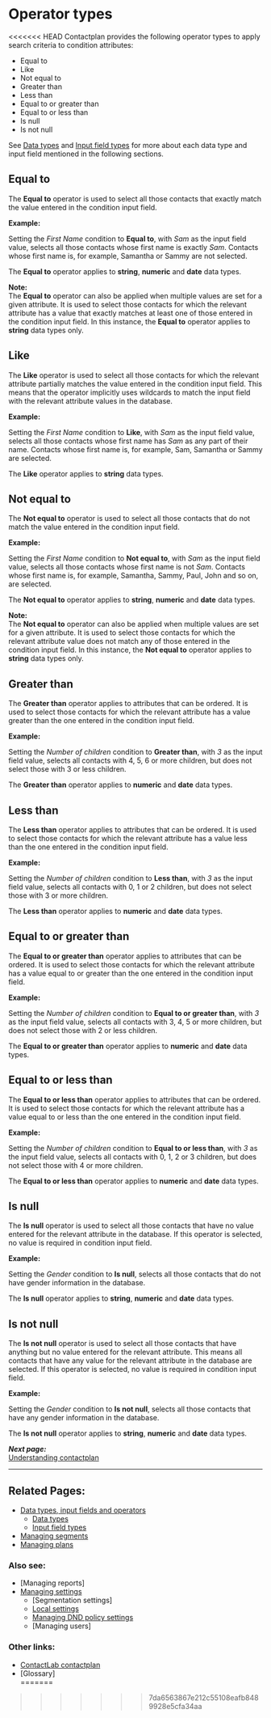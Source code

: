 # Operator types

<<<<<<< HEAD
Contactplan provides the following operator types to apply search criteria to condition attributes:  

- Equal to  
- Like  
- Not equal to  
- Greater than  
- Less than  
- Equal to or greater than  
- Equal to or less than  
- Is null  
- Is not null  

See [Data types](DataTypes.md) and [Input field types](InputFieldTypes.md) for more about each data type and input field mentioned in the following sections.  

## Equal to  

The **Equal to** operator is used to select all those contacts that exactly match the value entered in the condition input field.  

**Example:**  

Setting the *First Name* condition to **Equal to**, with *Sam* as the input field value, selects all those contacts whose first name is exactly *Sam*. Contacts whose first name is, for example, Samantha or Sammy are not selected.  

The **Equal to** operator applies to **string**, **numeric** and **date** data types.  

**Note:**  
The **Equal to** operator can also be applied when multiple values are set for a given attribute. It is used to select those contacts for which the relevant attribute has a value that exactly matches at least one of those entered in the condition input field. In this instance, the **Equal to** operator applies to **string** data types only.  

## Like  

The **Like** operator is used to select all those contacts for which the relevant attribute partially matches the value entered in the condition input field. This means that the operator implicitly uses wildcards to match the input field with the relevant attribute values in the database.  

**Example:**  

Setting the *First Name* condition to **Like**, with *Sam* as the input field value, selects all those contacts whose first name has *Sam* as any part of their name. Contacts whose first name is, for example, Sam, Samantha or Sammy are selected.  

The **Like** operator applies to **string** data types.  

## Not equal to  

The **Not equal to** operator is used to select all those contacts that do not match the value entered in the condition input field.  

**Example:**  

Setting the *First Name* condition to **Not equal to**, with *Sam* as the input field value, selects all those contacts whose first name is not *Sam*. Contacts whose first name is, for example, Samantha, Sammy, Paul, John and so on, are selected.  

The **Not equal to** operator applies to **string**, **numeric** and **date** data types.  

**Note:**  
The **Not equal to** operator can also be applied when multiple values are set for a given attribute. It is used to select those contacts for which the relevant attribute value does not match any of those entered in the condition input field. In this instance, the **Not equal to** operator applies to **string** data types only.  

## Greater than  

The **Greater than** operator applies to attributes that can be ordered. It is used to select those contacts for which the relevant attribute has a value greater than the one entered in the condition input field.  

**Example:**  

Setting the *Number of children* condition to **Greater than**, with *3* as the input field value, selects all contacts with 4, 5, 6 or more children, but does not select those with 3 or less children.  

The **Greater than** operator applies to **numeric** and **date** data types.  

## Less than  

The **Less than** operator applies to attributes that can be ordered. It is used to select those contacts for which the relevant attribute has a value less than the one entered in the condition input field.  

**Example:**  

Setting the *Number of children* condition to **Less than**, with *3* as the input field value, selects all contacts with 0, 1 or 2 children, but does not select those with 3 or more children.  

The **Less than** operator applies to **numeric** and **date** data types.  

## Equal to or greater than  

The **Equal to or greater than** operator applies to attributes that can be ordered. It is used to select those contacts for which the relevant attribute has a value equal to or greater than the one entered in the condition input field.  

**Example:**  

Setting the *Number of children* condition to **Equal to or greater than**, with *3* as the input field value, selects all contacts with 3, 4, 5 or more children, but does not select those with 2 or less children.  

The **Equal to or greater than** operator applies to **numeric** and **date** data types.  

## Equal to or less than  

The **Equal to or less than** operator applies to attributes that can be ordered. It is used to select those contacts for which the relevant attribute has a value equal to or less than the one entered in the condition input field.  

**Example:**  

Setting the *Number of children* condition to **Equal to or less than**, with *3* as the input field value, selects all contacts with 0, 1, 2 or 3 children, but does not select those with 4 or more children.  

The **Equal to or less than** operator applies to **numeric** and **date** data types.  

## Is null  

The **Is null** operator is used to select all those contacts that have no value entered for the relevant attribute in the database. If this operator is selected, no value is required in condition input field.  

**Example:**  

Setting the *Gender* condition to **Is null**, selects all those contacts that do not have gender information in the database.  

The **Is null** operator applies to **string**, **numeric** and **date** data types.  

## Is not null  

The **Is not null** operator is used to select all those contacts that have anything but no value entered for the relevant attribute. This means all contacts that have any value for the relevant attribute in the database are selected. If this operator is selected, no value is required in condition input field.  

**Example:**  

Setting the *Gender* condition to **Is not null**, selects all those contacts that have any gender information in the database.  

The **Is not null** operator applies to **string**, **numeric** and **date** data types.  

***Next page:***  
[Understanding contactplan](UnderstandingContactPlan.md)  

----------

## Related Pages:  

- [Data types, input fields and operators](InputBoxOperators.md)  
  - [Data types](DataTypes.md)  
  - [Input field types](InputFieldTypes.md)  
- [Managing segments](ManagingSegments.md)  
- [Managing plans](ManagingPlans.md)  

### Also see:  

- [Managing reports]  
- [Managing settings](ManagingSettings.md)  
  - [Segmentation settings]  
  - [Local settings](LocalSettings.md)  
  - [Managing DND policy settings](ManagingDND.md)  
  - [Managing users]  

### Other links:  

- [ContactLab contactplan](Home.md)  
- [Glossary]  
=======
>>>>>>> 7da6563867e212c55108eafb8489928e5cfa34aa
